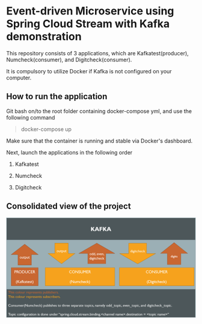# Event-driven Microservice using Spring Cloud Stream with Kafka demonstration

This repository consists of 3 applications, which are Kafkatest(producer), Numcheck(consumer), and Digitcheck(consumer). 

It is compulsory to utilize Docker if Kafka is not configured on your computer.

## How to run the application

Git bash on/to the root folder containing docker-compose yml, and use the following command

>docker-compose up

Make sure that the container is running and stable via Docker's dashboard.

Next, launch the applications in the following order

1. Kafkatest

2. Numcheck

3. Digitcheck

## Consolidated view of the project

![Project breakdown](project_breakdown.png)

